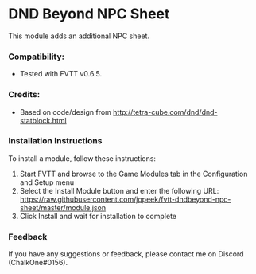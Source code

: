 # DND Beyond NPC Sheet

This module adds an additional NPC sheet.

### Compatibility:
- Tested with FVTT v0.6.5.

### Credits:
- Based on code/design from http://tetra-cube.com/dnd/dnd-statblock.html

### Installation Instructions

To install a module, follow these instructions:

1. Start FVTT and browse to the Game Modules tab in the Configuration and Setup menu
2. Select the Install Module button and enter the following URL: https://raw.githubusercontent.com/jopeek/fvtt-dndbeyond-npc-sheet/master/module.json
3. Click Install and wait for installation to complete 

### Feedback

If you have any suggestions or feedback, please contact me on Discord (ChalkOne#0156).